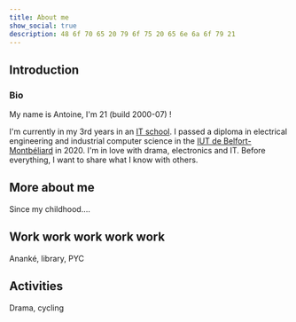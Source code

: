 ```yaml
---
title: About me
show_social: true
description: 48 6f 70 65 20 79 6f 75 20 65 6e 6a 6f 79 21
---
```

## Introduction
### Bio

My name is Antoine, I'm 21 (build 2000-07) !

I'm currently in my 3rd years in an [IT school](https://www.ynov-paris.com/).
I passed a diploma in electrical engineering and industrial computer science in the [IUT de Belfort-Montbéliard](http://www.iut-bm.univ-fcomte.fr/) in 2020.
I'm in love with drama, electronics and IT. Before everything, I want to share what I know with others.


<!-- Add card like a contact card -->

## More about me

Since my childhood....

## Work work work work work

Ananké, library, PYC

## Activities

Drama, cycling
